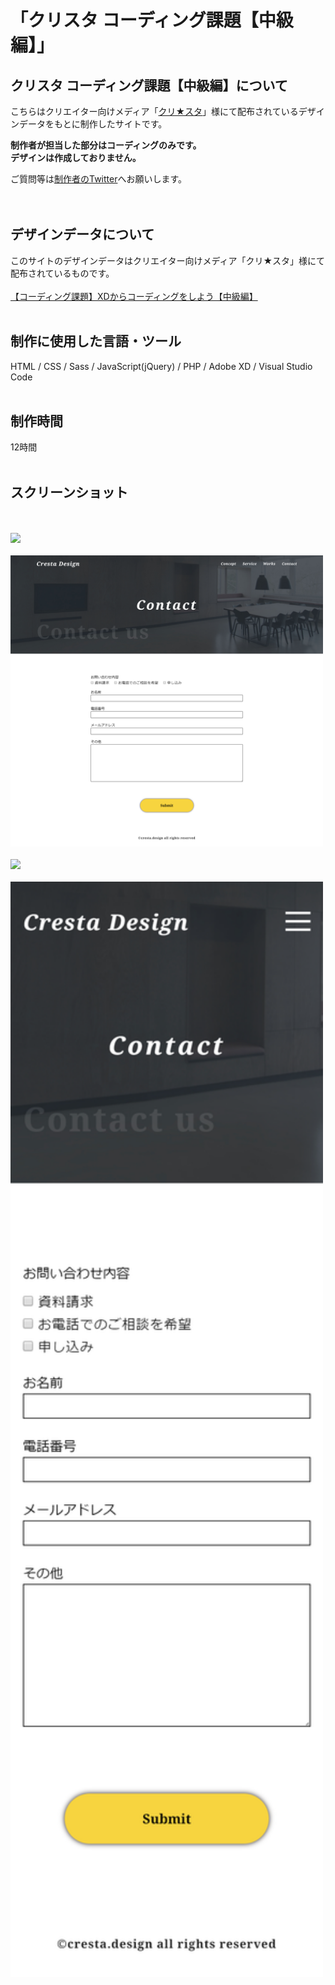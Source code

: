 # 「クリスタ コーディング課題【中級編】」

## クリスタ コーディング課題【中級編】について
こちらはクリエイター向けメディア「[クリ★スタ](https://crestadesign.org/)」様にて配布されているデザインデータをもとに制作したサイトです。

**制作者が担当した部分はコーディングのみです。<br>
デザインは作成しておりません。**

ご質問等は[制作者のTwitter](https://twitter.com/foolish_pine)へお願いします。<br>
<br>
<br>

## デザインデータについて
このサイトのデザインデータはクリエイター向けメディア「クリ★スタ」様にて配布されているものです。<br>
<br>
[【コーディング課題】XDからコーディングをしよう【中級編】](https://crestadesign.org/cording-second/)
<br>
<br>

## 制作に使用した言語・ツール
HTML / CSS / Sass / JavaScript(jQuery) / PHP / Adobe XD / Visual Studio Code
<br>
<br>

## 制作時間
12時間
<br>
<br>

## スクリーンショット
<br>
<br>
<img src="https://github.com/foolish-pine/Cresta_intermediate/blob/master/image/pc_index.png?raw=true" width=500px>
<br>
<br>
<img src="https://github.com/foolish-pine/Cresta_intermediate/blob/master/image/pc_contact.png?raw=true" width=500px>
<br>
<br>
<img src="https://github.com/foolish-pine/Cresta_intermediate/blob/master/image/sp_index.png?raw=true" width=500px>
<br>
<br>
<img src="https://github.com/foolish-pine/Cresta_intermediate/blob/master/image/sp_contact.png?raw=true" width=500px>
<br>
<br>
